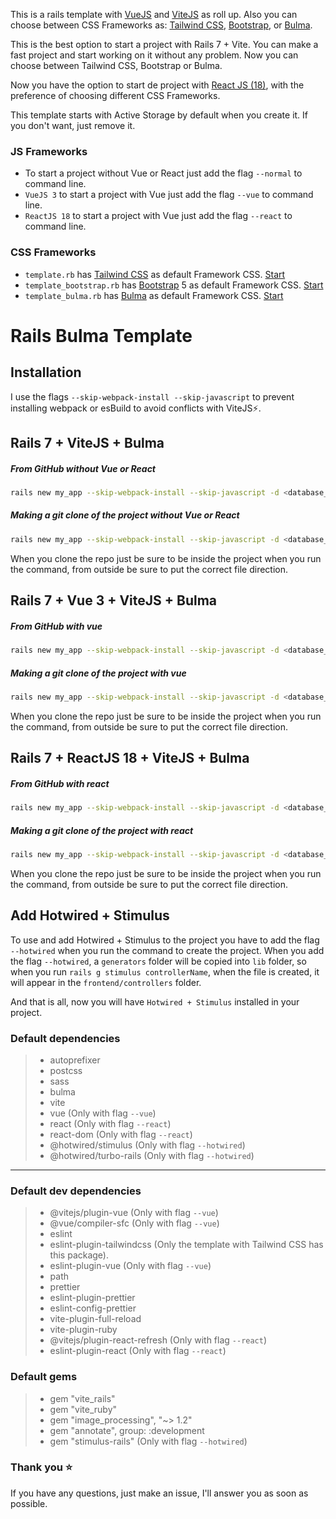 This is a rails template with <a href="https://vuejs.org/" target="_blank">VueJS</a> and <a href="https://vitejs.dev/" target="_blank">ViteJS</a> as roll up. Also you can choose between CSS Frameworks as: <a href="https://tailwindcss.com/" target="_blank">Tailwind CSS</a>, <a href="https://getbootstrap.com/" target="_blank">Bootstrap</a>, or <a href="https://bulma.io/" target="_blank">Bulma</a>.

This is the best option to start a project with Rails 7 + Vite. You can make a fast project and start working on it without any problem. Now you can choose between Tailwind CSS, Bootstrap or Bulma.

Now you have the option to start de project with <a href="https://reactjs.org/" target="_blank">React JS (18)</a>, with the preference of choosing different CSS Frameworks.

This template starts with Active Storage by default when you create it. If you don't want, just remove it.

### JS Frameworks

- To start a project without Vue or React just add the flag `--normal` to command line.
- `VueJS 3` to start a project with Vue just add the flag `--vue` to command line.
- `ReactJS 18` to start a project with Vue just add the flag `--react` to command line.

### CSS Frameworks

- `template.rb` has <a href="https://tailwindcss.com/" target="_blank">Tailwind CSS</a> as default Framework CSS. [Start](https://github.com/IsraelDCastro/rails-vite-tailwindcss-template#rails-tailwind-css-template)
- `template_bootstrap.rb` has <a href="https://getbootstrap.com/" target="_blank">Bootstrap</a> 5 as default Framework CSS. [Start](https://github.com/IsraelDCastro/rails-vite-tailwindcss-template/blob/master/README_BOOTSTRAP.md#rails-bootstrap-template)
- `template_bulma.rb` has <a href="https://bulma.io/" target="_blank">Bulma</a> as default Framework CSS. [Start](https://github.com/IsraelDCastro/rails-vite-tailwindcss-template/blob/master/README_BULMA.md#rails-bulma-template)

# Rails Bulma Template

## Installation

I use the flags `--skip-webpack-install --skip-javascript` to prevent installing webpack or esBuild to avoid conflicts with ViteJS⚡️.

## Rails 7 + ViteJS + Bulma

##### From GitHub without Vue or React

```bash
rails new my_app --skip-webpack-install --skip-javascript -d <database_you_want> -m https://raw.githubusercontent.com/IsraelDCastro/rails-vite-tailwindcss-template/master/template_bulma.rb --normal
```

##### Making a git clone of the project without Vue or React

```bash
rails new my_app --skip-webpack-install --skip-javascript -d <database_you_want> -m template_bulma.rb --normal
```
When you clone the repo just be sure to be inside the project when you run the command, from outside be sure to put the correct file direction.

## Rails 7 + Vue 3 + ViteJS + Bulma

##### From GitHub with vue

```bash
rails new my_app --skip-webpack-install --skip-javascript -d <database_you_want> -m https://raw.githubusercontent.com/IsraelDCastro/rails-vite-tailwindcss-template/master/template_bulma.rb --vue
```

##### Making a git clone of the project with vue

```bash
rails new my_app --skip-webpack-install --skip-javascript -d <database_you_want> -m template_bulma.rb --vue
```
When you clone the repo just be sure to be inside the project when you run the command, from outside be sure to put the correct file direction.

## Rails 7 + ReactJS 18 + ViteJS + Bulma

##### From GitHub with react

```bash
rails new my_app --skip-webpack-install --skip-javascript -d <database_you_want> -m https://raw.githubusercontent.com/IsraelDCastro/rails-vite-tailwindcss-template/master/template_bulma.rb --react
```

##### Making a git clone of the project with react

```bash
rails new my_app --skip-webpack-install --skip-javascript -d <database_you_want> -m template_bulma.rb --react
```
When you clone the repo just be sure to be inside the project when you run the command, from outside be sure to put the correct file direction.

## Add Hotwired + Stimulus

To use and add Hotwired + Stimulus to the project you have to add the flag `--hotwired` when you run the command to create the project. When you add the flag `--hotwired`, a `generators` folder will be copied into `lib` folder, so when you run `rails g stimulus controllerName`, when the file is created, it will appear in the `frontend/controllers` folder.

And that is all, now you will have `Hotwired + Stimulus` installed in your project.

### Default dependencies

> - autoprefixer
> - postcss
> - sass
> - bulma
> - vite
> - vue (Only with flag `--vue`)
> - react (Only with flag `--react`)
> - react-dom (Only with flag `--react`)
> - @hotwired/stimulus (Only with flag `--hotwired`)
> - @hotwired/turbo-rails (Only with flag `--hotwired`)

---

### Default dev dependencies

> - @vitejs/plugin-vue (Only with flag `--vue`)
> - @vue/compiler-sfc (Only with flag `--vue`)
> - eslint
> - eslint-plugin-tailwindcss (Only the template with Tailwind CSS has this package).
> - eslint-plugin-vue (Only with flag `--vue`)
> - path
> - prettier
> - eslint-plugin-prettier
> - eslint-config-prettier
> - vite-plugin-full-reload
> - vite-plugin-ruby
> - @vitejs/plugin-react-refresh (Only with flag `--react`)
> - eslint-plugin-react (Only with flag `--react`)

### Default gems

> - gem "vite_rails"
> - gem "vite_ruby"
> - gem "image_processing", "~> 1.2"
> - gem "annotate", group: :development
> - gem "stimulus-rails" (Only with flag `--hotwired`)

### Thank you ⭐️

If you have any questions, just make an issue, I'll answer you as soon as possible.